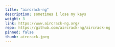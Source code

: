 ```yaml
---
title: "aircrack-ng"
description: sometimes i lose my keys
weight: 3
link: https://www.aircrack-ng.org/
repo: https://github.com/aircrack-ng/aircrack-ng
pinned: false
thumb: aircrack.jpeg
---
```

